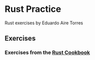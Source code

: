 # Rust Practice

Rust exercises by Eduardo Aire Torres

## Exercises

### Exercises from the [Rust Cookbook](https://rust-lang-nursery.github.io/rust-cookbook/print.html)


